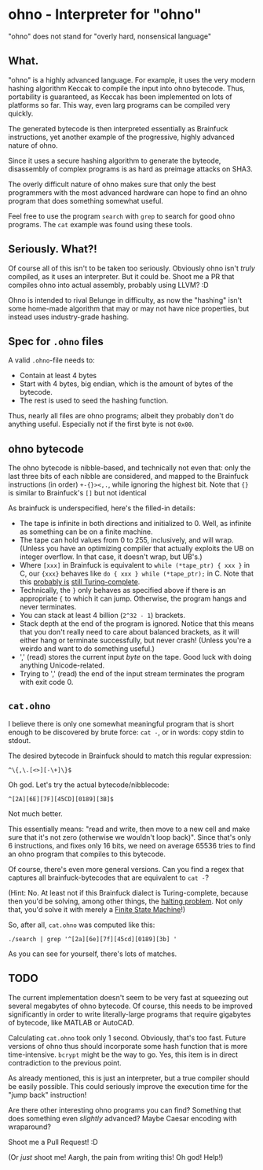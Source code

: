 # ohno - Interpreter for "ohno"

"ohno" does not stand for "overly hard, nonsensical language"


## What.

"ohno" is a highly advanced language.  For example, it uses the very
modern hashing algorithm Keccak to compile the input into ohno
bytecode.  Thus, portability is guaranteed, as Keccak has been
implemented on lots of platforms so far.  This way, even larg programs
can be compiled very quickly.

The generated bytecode is then interpreted essentially as Brainfuck
instructions, yet another example of the progressive, highly advanced
nature of ohno.

Since it uses a secure hashing algorithm to generate the byteode,
disassembly of complex programs is as hard as preimage attacks on SHA3.

The overly difficult nature of ohno makes sure that only the best
programmers with the most advanced hardware can hope to find an ohno
program that does something somewhat useful.

Feel free to use the program `search` with `grep` to search for good
ohno programs.  The `cat` example was found using these tools.


## Seriously. What?!

Of course all of this isn't to be taken too seriously.  Obviously ohno
isn't *truly* compiled, as it uses an interpreter.  But it could be.
Shoot me a PR that compiles ohno into actual assembly, probably using
LLVM? :D

Ohno is intended to rival Belunge in difficulty, as now the "hashing"
isn't some home-made algorithm that may or may not have nice
properties, but instead uses industry-grade hashing.


## Spec for `.ohno` files

A valid `.ohno`-file needs to:
- Contain at least 4 bytes
- Start with 4 bytes, big endian, which is the amount of bytes of the bytecode.
- The rest is used to seed the hashing function.

Thus, nearly all files are ohno programs; albeit they probably don't do
anything useful.  Especially not if the first byte is not `0x00`.


## ohno bytecode

The ohno bytecode is nibble-based, and technically not even that: only
the last three bits of each nibble are considered, and mapped to the
Brainfuck instructions (in order) `+-{}><,.`, while ignoring the
highest bit.  Note that `{}` is similar to Brainfuck's `[]` but not identical

As brainfuck is underspecified, here's the filled-in details:
- The tape is infinite in both directions and initialized to 0.
  Well, as infinite as something can be on a finite machine.
- The tape can hold values from 0 to 255, inclusively, and will wrap.
  (Unless you have an optimizing compiler that actually exploits the UB
  on integer overflow.  In that case, it doesn't wrap, but UB's.)
- Where `[xxx]` in Brainfuck is equivalent to `while (*tape_ptr) { xxx }` in C,
  our `{xxx}` behaves like `do { xxx } while (*tape_ptr);` in C.  Note that this
  [probably is](http://cs.stackexchange.com/q/47603)
  [still Turing-complete](http://cs.stackexchange.com/a/33711).
- Technically, the `}` only behaves as specified above if there is an
  appropriate `{` to which it can jump.  Otherwise, the program hangs
  and never terminates.
- You can stack at least 4 billion (`2^32 - 1`) brackets.
- Stack depth at the end of the program is ignored.  Notice that this
  means that you don't really need to care about balanced brackets, as it
  will either hang or terminate successfully, but never crash!
  (Unless you're a weirdo and want to do something useful.)
- ',' (read) stores the current input *byte* on the tape.  Good luck with
  doing anything Unicode-related.
- Trying to ',' (read) the end of the input stream terminates the program
  with exit code 0.


## `cat.ohno`

I believe there is only one somewhat meaningful program that is short
enough to be discovered by brute force:  `cat -`, or in words:
copy stdin to stdout.

The desired bytecode in Brainfuck should to match this regular expression:
```
^\{,\.[<>][-\+]\}$
```
Oh god.  Let's try the actual bytecode/nibblecode:
```
^[2A][6E][7F][45CD][0189][3B]$
```
Not much better.

This essentially means: "read and write, then move to a new cell and
make sure that it's not zero (otherwise we wouldn't loop back)".  Since
that's only 6 instructions, and fixes only 16 bits, we need on average
65536 tries to find an ohno program that compiles to this bytecode.

Of course, there's even more general versions.  Can you find a regex
that captures all brainfuck-bytecodes that are equivalent to `cat -`?

(Hint:  No.  At least not if this Brainfuck dialect is Turing-complete,
because then you'd be solving, among other things, the [halting
problem](https://en.wikipedia.org/wiki/Halting_problem).  Not only
that, you'd solve it with merely a [Finite State
Machine](https://en.wikipedia.org/wiki/Regular_expression#Expressive_power_and_compactness)!)

So, after all, `cat.ohno` was computed like this:
```
./search | grep '^[2a][6e][7f][45cd][0189][3b] '
```
As you can see for yourself, there's lots of matches.


## TODO

The current implementation doesn't seem to be very fast at squeezing
out several megabytes of ohno bytecode.  Of course, this needs to be
improved significantly in order to write literally-large programs that
require gigabytes of bytecode, like MATLAB or AutoCAD.

Calculating `cat.ohno` took only 1 second.  Obviously, that's too
fast.  Future versions of ohno thus should incorporate some hash
function that is more time-intensive.  `bcrypt` might be the way to go.
Yes, this item is in direct contradiction to the previous point.

As already mentioned, this is just an interpreter, but a true compiler
should be easily possible.  This could seriously improve the execution
time for the "jump back" instruction!

Are there other interesting ohno programs you can find?  Something that
does something even *slightly* advanced?  Maybe Caesar encoding with
wraparound?

Shoot me a Pull Request! :D

(Or *just* shoot me!  Aargh, the pain from writing this!  Oh god!  Help!)
